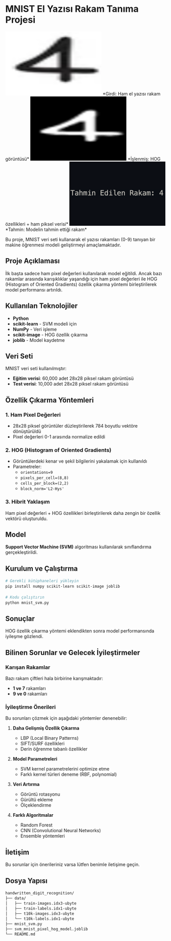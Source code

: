 # MNIST El Yazısı Rakam Tanıma Projesi

<img src="input.png" alt="Input" width="300" height="200">
*Girdi: Ham el yazısı rakam görüntüsü*

<img src="processed.png" alt="Processed" width="300" height="200">
*İşlenmiş: HOG özellikleri + ham piksel verisi*

<img src="output.png" alt="Output" width="300" height="200">
*Tahmin: Modelin tahmin ettiği rakam*

Bu proje, MNIST veri seti kullanarak el yazısı rakamları (0-9) tanıyan bir makine öğrenmesi modeli geliştirmeyi amaçlamaktadır.

## Proje Açıklaması

İlk başta sadece ham pixel değerleri kullanılarak model eğitildi. Ancak bazı rakamlar arasında karışıklıklar yaşandığı için ham pixel değerleri ile HOG (Histogram of Oriented Gradients) özellik çıkarma yöntemi birleştirilerek model performansı artırıldı.

## Kullanılan Teknolojiler

- **Python**
- **scikit-learn** - SVM modeli için
- **NumPy** - Veri işleme
- **scikit-image** - HOG özellik çıkarma
- **joblib** - Model kaydetme

## Veri Seti

MNIST veri seti kullanılmıştır:
- **Eğitim verisi**: 60,000 adet 28x28 piksel rakam görüntüsü
- **Test verisi**: 10,000 adet 28x28 piksel rakam görüntüsü

## Özellik Çıkarma Yöntemleri

### 1. Ham Pixel Değerleri
- 28x28 piksel görüntüler düzleştirilerek 784 boyutlu vektöre dönüştürüldü
- Pixel değerleri 0-1 arasında normalize edildi

### 2. HOG (Histogram of Oriented Gradients)
- Görüntülerdeki kenar ve şekil bilgilerini yakalamak için kullanıldı
- Parametreler:
  - `orientations=9`
  - `pixels_per_cell=(8,8)`
  - `cells_per_block=(2,2)`
  - `block_norm='L2-Hys'`

### 3. Hibrit Yaklaşım
Ham pixel değerleri + HOG özellikleri birleştirilerek daha zengin bir özellik vektörü oluşturuldu.

## Model

**Support Vector Machine (SVM)** algoritması kullanılarak sınıflandırma gerçekleştirildi.

## Kurulum ve Çalıştırma

```bash
# Gerekli kütüphaneleri yükleyin
pip install numpy scikit-learn scikit-image joblib

# Kodu çalıştırın
python mnist_svm.py
```

## Sonuçlar

HOG özellik çıkarma yöntemi eklendikten sonra model performansında iyileşme gözlendi.

## Bilinen Sorunlar ve Gelecek İyileştirmeler

### Karışan Rakamlar
Bazı rakam çiftleri hala birbirine karışmaktadır:
- **1 ve 7** rakamları
- **9 ve 0** rakamları

### İyileştirme Önerileri
Bu sorunları çözmek için aşağıdaki yöntemler denenebilir:

1. **Daha Gelişmiş Özellik Çıkarma**
   - LBP (Local Binary Patterns)
   - SIFT/SURF özellikleri
   - Derin öğrenme tabanlı özellikler

2. **Model Parametreleri**
   - SVM kernel parametrelerini optimize etme
   - Farklı kernel türleri deneme (RBF, polynomial)

3. **Veri Artırma**
   - Görüntü rotasyonu
   - Gürültü ekleme
   - Ölçeklendirme

4. **Farklı Algoritmalar**
   - Random Forest
   - CNN (Convolutional Neural Networks)
   - Ensemble yöntemleri

## İletişim

Bu sorunlar için önerileriniz varsa lütfen benimle iletişime geçin.

## Dosya Yapısı

```
handwritten_digit_recognition/
├── data/
│   ├── train-images.idx3-ubyte
│   ├── train-labels.idx1-ubyte
│   ├── t10k-images.idx3-ubyte
│   └── t10k-labels.idx1-ubyte
├── mnist_svm.py
├── svm_mnist_pixel_hog_model.joblib
└── README.md
```
